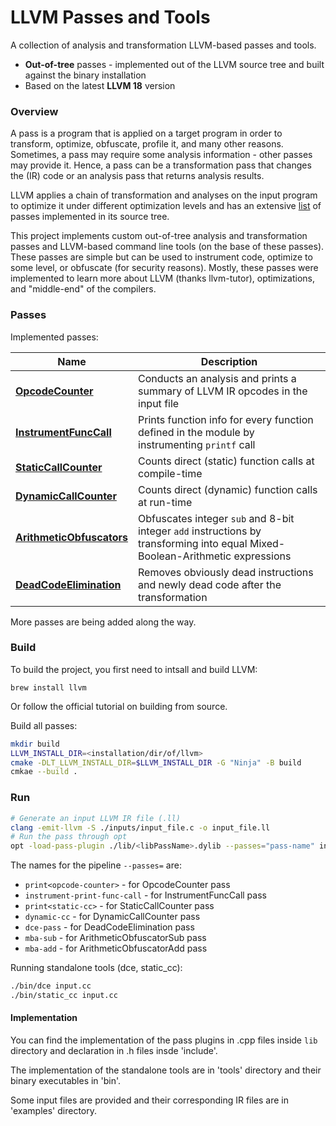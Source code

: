 # LLVM Passes and Tools

A collection of analysis and transformation LLVM-based passes and tools.

* **Out-of-tree** passes - implemented out of the LLVM source tree and built against the binary installation
* Based on the latest **LLVM 18** version

### Overview

A pass is a program that is applied on a target program in order to transform, optimize, obfuscate, profile it, and many other reasons. Sometimes, a pass may require some analysis information - other passes may provide it. Hence, a pass can be a transformation pass that changes the (IR) code or an analysis pass that returns analysis results. 

LLVM applies a chain of transformation and analyses on the input program to optimize it under different optimization levels and has an extensive [list](https://llvm.org/docs/Passes.html) of passes implemented in its source tree.

This project implements custom out-of-tree analysis and transformation passes and LLVM-based command line tools (on the base of these passes). These passes are simple but can be used to instrument code, optimize to some level, or obfuscate (for security reasons). Mostly, these passes were implemented to learn more about LLVM (thanks llvm-tutor), optimizations, and "middle-end" of the compilers.

### Passes

Implemented passes:

| Name                                             | Description                                                                                       |
|--------------------------------------------------|---------------------------------------------------------------------------------------------------|
| [**OpcodeCounter**](lib/OpcodeCounter.cpp)       | Conducts an analysis and prints a summary of LLVM IR opcodes in the input file                    |
| [**InstrumentFuncCall**](lib/InstrumentFuncCall.cpp) | Prints function info for every function defined in the module by instrumenting `printf` call        |
| [**StaticCallCounter**](lib/StaticCallCounter.cpp) | Counts direct (static) function calls at compile-time                                              |
| [**DynamicCallCounter**](lib/DynamicCallCounter.cpp) | Counts direct (dynamic) function calls at run-time                                                 |
| [**ArithmeticObfuscators**](lib/ArithmeticObfuscators.cpp) | Obfuscates integer `sub` and 8-bit integer `add` instructions by transforming into equal Mixed-Boolean-Arithmetic expressions |
| [**DeadCodeElimination**](lib/DeadCodeElimination.cpp) | Removes obviously dead instructions and newly dead code after the transformation              |


More passes are being added along the way.

### Build

To build the project, you first need to intsall and build LLVM:

`brew install llvm`

Or follow the official tutorial on building from source.

Build all passes:

```bash
mkdir build
LLVM_INSTALL_DIR=<installation/dir/of/llvm>
cmake -DLT_LLVM_INSTALL_DIR=$LLVM_INSTALL_DIR -G "Ninja" -B build 
cmkae --build .
```

### Run

```bash
# Generate an input LLVM IR file (.ll)
clang -emit-llvm -S ./inputs/input_file.c -o input_file.ll
# Run the pass through opt
opt -load-pass-plugin ./lib/<libPassName>.dylib --passes="pass-name" input_file.ll
```

The names for the pipeline `--passes=` are:
* `print<opcode-counter>`       - for OpcodeCounter pass
* `instrument-print-func-call`  - for InstrumentFuncCall pass
* `print<static-cc>`            - for StaticCallCounter pass 
* `dynamic-cc`                  - for DynamicCallCounter pass
* `dce-pass`                    - for DeadCodeElimination pass
* `mba-sub`                     - for ArithmeticObfuscatorSub pass
* `mba-add`                     - for ArithmeticObfuscatorAdd pass

Running standalone tools (dce, static_cc):

```bash
./bin/dce input.cc
./bin/static_cc input.cc
```

#### Implementation

You can find the implementation of the pass plugins in .cpp files inside `lib` directory and declaration in .h files insde 'include'.

The implementation of the standalone tools are in 'tools' directory and their binary executables in 'bin'.

Some input files are provided and their corresponding IR files are in 'examples' directory.


